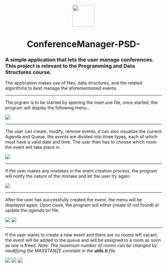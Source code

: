 <p align="center">
  <img src="images/unisa.png" height="70" width="70">
</p>

<h1 align="center">ConferenceManager-PSD-</h1>

<p align="center">
  <h3>A simple application that lets the user manage conferences. This project is relevant to the Programming and Data Structures course.</h3>
</p>

<p>The application makes use of files, data structures, and the related algorithms to best manage the aforementioned events.</p>

<hr>

<p>The prgram is to be started by opening the <i>main.exe</i> file, once started, the program will display the following menu...</p>
<img src="images/menu.png">

<hr>

<p>The user can create, modify, remove events, it can also visualize the current Agenda and Queue, the events are divided into three types, each of which must have a valid date and time. The user then has to choose which room the event will take place in.</p>
<img src="images/eventCreation.png">

<hr>

<p>If the user makes any mistakes in the event creation process, the program will notify the nature of the mistake and let the user try again.</p>
<img src="images/errorEvidence.png">

<hr>

<p>After the user has successfully created the event, the menu will be displayed again. Upon close, the program will either create (if not found) or update the <i>agenda.txt</i> file.</p>
<img src="images/fullAgenda.png">
<img src="images/fullAgendaOutput.png">

<hr>

<p>If the user wants to create a new event and there are no rooms left vacant, the event will be added to the queue and will be assigned to a room as soon as one is freed. <i>Note: The maximum number of rooms can be changed by modifying the MAXSTANZE constant in the <b>utils.h</b> file.</i></p>
<img src="images/noFreeRooms.png">
<img src="images/QueueOutput.png">
<img src="images/AgendaAndQueue.png">
